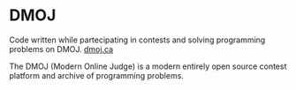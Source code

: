 # DMOJ

Code written while partecipating in contests and solving programming problems on DMOJ.
[dmoj.ca](https://dmoj.ca/)

The DMOJ (Modern Online Judge) is a modern entirely open source contest platform and archive of programming problems.
